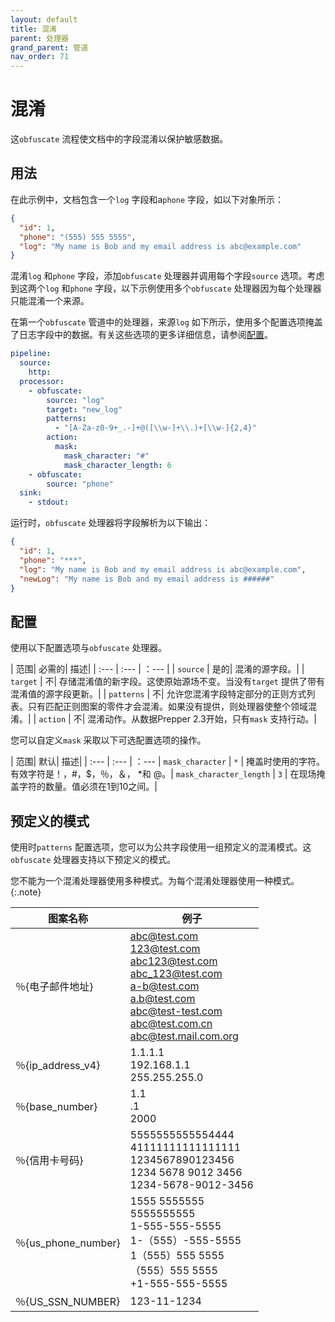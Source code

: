 ```yaml
---
layout: default
title: 混淆
parent: 处理器
grand_parent: 管道
nav_order: 71
---
```


# 混淆

这`obfuscate` 流程使文档中的字段混淆以保护敏感数据。

## 用法

在此示例中，文档包含一个`log` 字段和a`phone` 字段，如以下对象所示：

```json
{
  "id": 1,
  "phone": "(555) 555 5555",
  "log": "My name is Bob and my email address is abc@example.com"
}
```


混淆`log` 和`phone` 字段，添加`obfuscate` 处理器并调用每个字段`source` 选项。考虑到这两个`log` 和`phone` 字段，以下示例使用多个`obfuscate` 处理器因为每个处理器只能混淆一个来源。

在第一个`obfuscate` 管道中的处理器，来源`log` 如下所示，使用多个配置选项掩盖了日志字段中的数据。有关这些选项的更多详细信息，请参阅[配置](#configuration)。

```yaml
pipeline:
  source:
    http:
  processor:
    - obfuscate:
        source: "log"
        target: "new_log"
        patterns:
          - "[A-Za-z0-9+_.-]+@([\\w-]+\\.)+[\\w-]{2,4}"
        action:
          mask:
            mask_character: "#"
            mask_character_length: 6
    - obfuscate:
        source: "phone"
  sink:
    - stdout:
```

运行时，`obfuscate` 处理器将字段解析为以下输出：

```json
{
  "id": 1,
  "phone": "***",
  "log": "My name is Bob and my email address is abc@example.com",
  "newLog": "My name is Bob and my email address is ######"
}
```

## 配置

使用以下配置选项与`obfuscate` 处理器。

| 范围| 必需的| 描述|
| :--- | :---  | ：---  |
| `source` | 是的| 混淆的源字段。|
| `target` | 不| 存储混淆值的新字段。这使原始源场不变。当没有`target` 提供了带有混淆值的源字段更新。|
| `patterns` | 不| 允许您混淆字段特定部分的正则方式列表。只有匹配正则图案的零件才会混淆。如果没有提供，则处理器使整个领域混淆。|
| `action` | 不| 混淆动作。从数据Prepper 2.3开始，只有`mask` 支持行动。|

您可以自定义`mask` 采取以下可选配置选项的操作。

| 范围| 默认| 描述|
| :--- | :---  | ：---  |
`mask_character` | `*` | 掩盖时使用的字符。有效字符是！，#，$，％，＆， *和 @。|
`mask_character_length` | `3` | 在现场掩盖字符的数量。值必须在1到10之间。|


## 预定义的模式

使用时`patterns` 配置选项，您可以为公共字段使用一组预定义的混淆模式。这`obfuscate` 处理器支持以下预定义的模式。

您不能为一个混淆处理器使用多种模式。为每个混淆处理器使用一种模式。
{:.note}


| 图案名称| 例子|
|-----------------------|-------------------------------------------------------------------------------------------------------------------------------------------------------------------------------|
| ％{电子邮件地址}| abc@test.com <br/> 123@test.com <br/> abc123@test.com <br/> abc_123@test.com <br/> a-b@test.com <br/> a.b@test.com <br/> abc@test-test.com <br/> abc@test.com.cn <br/> abc@test.mail.com.org|
| ％{ip_address_v4}| 1.1.1.1 <br/> 192.168.1.1 <br/> 255.255.255.0|
| ％{base_number}| 1.1 <br/> .1 <br/> 2000|
| ％{信用卡号码}| 5555555555554444 <br/> 41111111111111111 <br/> 1234567890123456 <br/> 1234 5678 9012 3456 <br/> 1234-5678-9012-3456|
| ％{us_phone_number}| 1555 5555555 <br/> 5555555555 <br/> 1-555-555-5555 <br/> 1-（555）-555-5555 <br/> 1（555）555 5555 <br/>（555）555 5555 <br/> +1-555-555-5555 <br/>|
| ％{US_SSN_NUMBER}| 123-11-1234

